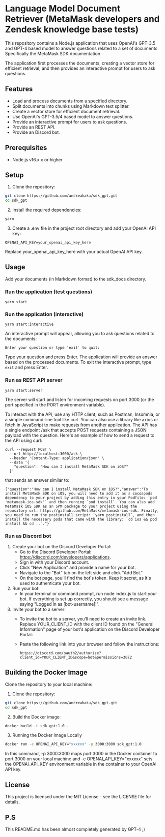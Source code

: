 # Language Model Document Retriever (MetaMask developers and Zendesk knowledge base tests)

This repository contains a Node.js application that uses OpenAI's GPT-3.5 and GPT-4 based model to answer questions related to a set of documents. Specifically the MetaMask SDK documentation.

The application first processes the documents, creating a vector store for efficient retrieval, and then provides an interactive prompt for users to ask questions.

## Features

- Load and process documents from a specified directory.
- Split documents into chunks using Markdown text splitter.
- Create a vector store for efficient document retrieval.
- Use OpenAI's GPT-3.5/4 based model to answer questions.
- Provide an interactive prompt for users to ask questions.
- Provide an REST API.
- Provide an Discord bot.

## Prerequisites

- Node.js v16.x.x or higher

## Setup

1. Clone the repository:

```bash
git clone https://github.com/andreahaku/sdk_gpt.git
cd sdk_gpt
```

2. Install the required dependencies:

```bash
yarn
```

3. Create a .env file in the project root directory and add your OpenAI API key:

```
OPENAI_API_KEY=your_openai_api_key_here
```

Replace your_openai_api_key_here with your actual OpenAI API key.

## Usage

Add your documents (in Markdown format) to the sdk_docs directory.

### Run the application (test questions)

```
yarn start
```

### Run the application (interactive)

```
yarn start:interactive
```

An interactive prompt will appear, allowing you to ask questions related to the documents:

```
Enter your question or type 'exit' to quit:
```

Type your question and press Enter. The application will provide an answer based on the processed documents. To exit the interactive prompt, type `exit` and press Enter.

### Run as REST API server

```
yarn start:server
```

The server will start and listen for incoming requests on port 3000 (or the port specified in the PORT environment variable).

To interact with the API, use any HTTP client, such as Postman, Insomnia, or a simple command-line tool like curl. You can also use a library like axios or fetch in JavaScript to make requests from another application.
The API has a single endpoint /ask that accepts POST requests containing a JSON payload with the question. Here's an example of how to send a request to the API using curl:

```
curl --request POST \
  --url http://localhost:3000/ask \
  --header 'Content-Type: application/json' \
  --data '{
    "question": "How can I install MetaMask SDK on iOS?"
  }'
```

that sends an answer similar to:

```
{"question":"How can I install MetaMask SDK on iOS?","answer":"To install MetaMask SDK on iOS, you will need to add it as a cocoapods dependency to your project by adding this entry in your Podfile: `pod 'metamask-ios-sdk'` and then running `pod install`. You can also add MetaMask iOS SDK as an SPM package to your project using the repository url: https://github.com/MetaMask/metamask-ios-sdk. Finally, you need to run the postinstall script: `yarn postinstall`, and then install the necessary pods that came with the library: `cd ios && pod install && cd ..`."}
```

### Run as Discord bot

1. Create your bot on the Discord Developer Portal:
   - Go to the Discord Developer Portal: <https://discord.com/developers/applications>.
   - Sign in with your Discord account.
   - Click "New Application" and provide a name for your bot.
   - Navigate to the "Bot" tab on the left side and click "Add Bot."
   - On the bot page, you'll find the bot's token. Keep it secret, as it's used to authenticate your bot.
2. Run your bot:
   - In your terminal or command prompt, run node index.js to start your bot. If everything is set up correctly, you should see a message saying "Logged in as [bot-username]!".
3. Invite your bot to a server:
   - To invite the bot to a server, you'll need to create an invite link. Replace YOUR_CLIENT_ID with the client ID found on the "General Information" page of your bot's application on the Discord Developer Portal:
   - Paste the following link into your browser and follow the instructions:

     ```
     https://discord.com/oauth2/authorize?client_id=YOUR_CLIENT_ID&scope=bot&permissions=3072
     ```

## Building the Docker Image

Clone the repository to your local machine:

1. Clone the repository:

```bash
git clone https://github.com/andreahaku/sdk_gpt.git
cd sdk_gpt
```

2. Build the Docker image:

```bash
docker build -t sdk_gpt:1.0 .
```

3. Running the Docker Image Locally

```bash
docker run -e OPENAI_API_KEY="xxxxxx" -p 3000:3000 sdk_gpt:1.0
```

In this command, -p 3000:3000 maps port 3000 in the Docker container to port 3000 on your local machine and -e OPENAI_API_KEY="xxxxxx" sets the OPENAI_API_KEY environment variable in the container to your OpenAI API key.

## License

This project is licensed under the MIT License - see the LICENSE file for details.

## P.S

This README.md has been almost completely generated by GPT-4 ;)
